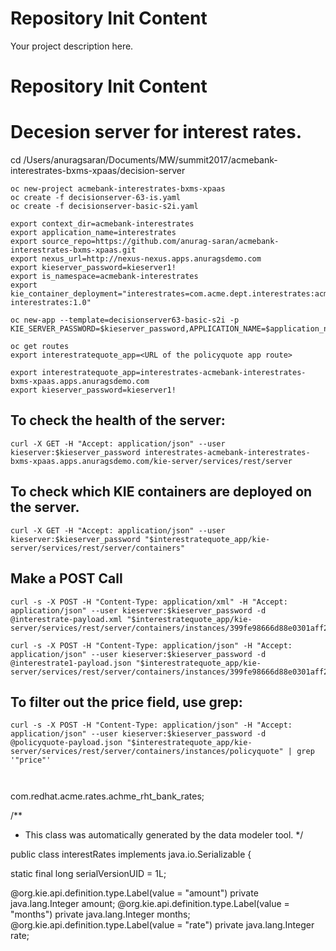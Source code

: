 Repository Init Content
=======================

Your project description here.


Repository Init Content
=======================

# Decesion server for interest rates.

cd /Users/anuragsaran/Documents/MW/summit2017/acmebank-interestrates-bxms-xpaas/decision-server

```
oc new-project acmebank-interestrates-bxms-xpaas
oc create -f decisionserver-63-is.yaml
oc create -f decisionserver-basic-s2i.yaml
```


```
export context_dir=acmebank-interestrates
export application_name=interestrates
export source_repo=https://github.com/anurag-saran/acmebank-interestrates-bxms-xpaas.git
export nexus_url=http://nexus-nexus.apps.anuragsdemo.com
export kieserver_password=kieserver1!
export is_namespace=acmebank-interestrates
export kie_container_deployment="interestrates=com.acme.dept.interestrates:acmebank-interestrates:1.0"
```

```
oc new-app --template=decisionserver63-basic-s2i -p KIE_SERVER_PASSWORD=$kieserver_password,APPLICATION_NAME=$application_name,SOURCE_REPOSITORY_URL=$source_repo,IMAGE_STREAM_NAMESPACE=$is_namespace,KIE_CONTAINER_DEPLOYMENT=$kie_container_deployment,KIE_CONTAINER_REDIRECT_ENABLED=false,MAVEN_MIRROR_URL=$nexus_url/content/groups/public/,CONTEXT_DIR=$context_dir
```

```
oc get routes
export interestratequote_app=<URL of the policyquote app route>

export interestratequote_app=interestrates-acmebank-interestrates-bxms-xpaas.apps.anuragsdemo.com
export kieserver_password=kieserver1!
```

## To check the health of the server:
```
curl -X GET -H "Accept: application/json" --user kieserver:$kieserver_password interestrates-acmebank-interestrates-bxms-xpaas.apps.anuragsdemo.com/kie-server/services/rest/server
```

## To check which KIE containers are deployed on the server.
```
curl -X GET -H "Accept: application/json" --user kieserver:$kieserver_password "$interestratequote_app/kie-server/services/rest/server/containers"

```

## Make a POST Call
```
curl -s -X POST -H "Content-Type: application/xml" -H "Accept: application/json" --user kieserver:$kieserver_password -d @interestrate-payload.xml "$interestratequote_app/kie-server/services/rest/server/containers/instances/399fe98666d88e0301aff24f7a27ec63"

curl -s -X POST -H "Content-Type: application/json" -H "Accept: application/json" --user kieserver:$kieserver_password -d @interestrate1-payload.json "$interestratequote_app/kie-server/services/rest/server/containers/instances/399fe98666d88e0301aff24f7a27ec63"
```

## To filter out the price field, use grep:
```
curl -s -X POST -H "Content-Type: application/json" -H "Accept: application/json" --user kieserver:$kieserver_password -d @policyquote-payload.json "$interestratequote_app/kie-server/services/rest/server/containers/instances/policyquote" | grep '"price"'



```


com.redhat.acme.rates.achme_rht_bank_rates;

/**
 * This class was automatically generated by the data modeler tool.
 */

public class interestRates implements java.io.Serializable
{

   static final long serialVersionUID = 1L;

   @org.kie.api.definition.type.Label(value = "amount")
   private java.lang.Integer amount;
   @org.kie.api.definition.type.Label(value = "months")
   private java.lang.Integer months;
   @org.kie.api.definition.type.Label(value = "rate")
   private java.lang.Integer rate;
